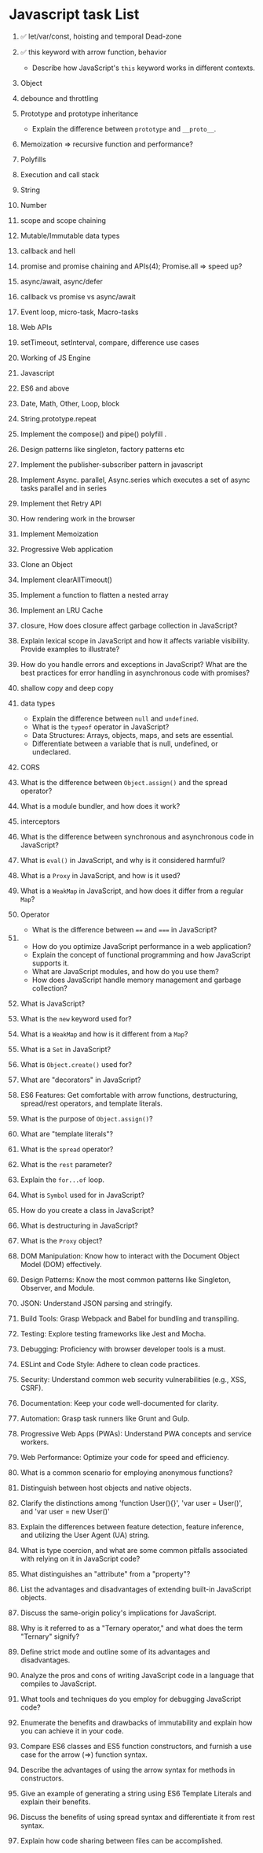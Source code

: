 # Javascript task List

1. :white_check_mark: let/var/const, hoisting and temporal Dead-zone
2. :white_check_mark: this keyword with arrow function, behavior

   - Describe how JavaScript's `this` keyword works in different contexts.
3. Object
4.  debounce and throttling
5.  Prototype and prototype inheritance

    - Explain the difference between `prototype` and `__proto__`.

6.  Memoization => recursive function and performance?
7.  Polyfills
8.  Execution and call stack
9.  String
10. Number
11. scope and scope chaining
12. Mutable/Immutable data types
13. callback and hell
14. promise and promise chaining and APIs(4); Promise.all => speed up?
15. async/await, async/defer
16. callback vs promise vs async/await
17. Event loop, micro-task, Macro-tasks
18. Web APIs
19. setTimeout, setInterval, compare, difference use cases
20. Working of JS Engine
21. Javascript
22. ES6 and above
23. Date, Math, Other, Loop, block
24. String.prototype.repeat
25. Implement the compose() and pipe() polyfill .
26. Design patterns like singleton, factory patterns etc
27. Implement the publisher-subscriber pattern in javascript
28. Implement Async. parallel, Async.series which executes a set of async tasks parallel and in series
29. Implement thet Retry API
30. How rendering work in the browser
31. Implement Memoization
32. Progressive Web application
33. Clone an Object
34. Implement clearAllTimeout()
35. Implement a function to flatten a nested array
36. Implement an LRU Cache
37. closure, How does closure affect garbage collection in JavaScript?
38. Explain lexical scope in JavaScript and how it affects variable visibility. Provide examples to illustrate?
39. How do you handle errors and exceptions in JavaScript? What are the best practices for error handling in asynchronous code with promises?
40. shallow copy and deep copy
41. data types
    - Explain the difference between `null` and `undefined`.
    - What is the `typeof` operator in JavaScript?
    - Data Structures: Arrays, objects, maps, and sets are essential.
    - Differentiate between a variable that is null, undefined, or undeclared.
42. CORS
43. What is the difference between `Object.assign()` and the spread operator?
44. What is a module bundler, and how does it work?
45. interceptors
46. What is the difference between synchronous and asynchronous code in JavaScript?
47. What is `eval()` in JavaScript, and why is it considered harmful?
48. What is a `Proxy` in JavaScript, and how is it used?
49. What is a `WeakMap` in JavaScript, and how does it differ from a regular `Map`?
50. Operator
    - What is the difference between `==` and `===` in JavaScript?

51. 
    - How do you optimize JavaScript performance in a web application?
    - Explain the concept of functional programming and how JavaScript supports it.
    - What are JavaScript modules, and how do you use them?
    - How does JavaScript handle memory management and garbage collection?
    
52. What is JavaScript?
53. What is the `new` keyword used for?
54. What is a `WeakMap` and how is it different from a `Map`?
55. What is a `Set` in JavaScript?
56. What is `Object.create()` used for?
57. What are "decorators" in JavaScript?
58. ES6 Features: Get comfortable with arrow functions, destructuring, spread/rest operators, and template literals.
59. What is the purpose of `Object.assign()`?
60. What are "template literals"?
61. What is the `spread` operator?
62. What is the `rest` parameter?
63. Explain the `for...of` loop.
64. What is `Symbol` used for in JavaScript?
65. How do you create a class in JavaScript?
66. What is destructuring in JavaScript?
67. What is the `Proxy` object?
68. DOM Manipulation: Know how to interact with the Document Object Model (DOM) effectively.
69. Design Patterns: Know the most common patterns like Singleton, Observer, and Module.
70. JSON: Understand JSON parsing and stringify.
71. Build Tools: Grasp Webpack and Babel for bundling and transpiling.
72. Testing: Explore testing frameworks like Jest and Mocha.
73. Debugging: Proficiency with browser developer tools is a must.
74. ESLint and Code Style: Adhere to clean code practices.
75. Security: Understand common web security vulnerabilities (e.g., XSS, CSRF).
76. Documentation: Keep your code well-documented for clarity.
77. Automation: Grasp task runners like Grunt and Gulp.
78. Progressive Web Apps (PWAs): Understand PWA concepts and service workers.
79. Web Performance: Optimize your code for speed and efficiency.
80. What is a common scenario for employing anonymous functions?
81. Distinguish between host objects and native objects.
82. Clarify the distinctions among 'function User(){}', 'var user = User()', and 'var user = new User()'
83. Explain the differences between feature detection, feature inference, and utilizing the User Agent (UA) string.
84. What is type coercion, and what are some common pitfalls associated with relying on it in JavaScript code?
85.   What distinguishes an "attribute" from a "property"?
86.   List the advantages and disadvantages of extending built-in JavaScript objects.
87.   Discuss the same-origin policy's implications for JavaScript.
88.   Why is it referred to as a "Ternary operator," and what does the term "Ternary" signify?
89.   Define strict mode and outline some of its advantages and disadvantages.
90.   Analyze the pros and cons of writing JavaScript code in a language that compiles to JavaScript.
91.   What tools and techniques do you employ for debugging JavaScript code?
92.   Enumerate the benefits and drawbacks of immutability and explain how you can achieve it in your code.
93.   Compare ES6 classes and ES5 function constructors, and furnish a use case for the arrow (=>) function syntax.
94.   Describe the advantages of using the arrow syntax for methods in constructors.
95.   Give an example of generating a string using ES6 Template Literals and explain their benefits.
96.   Discuss the benefits of using spread syntax and differentiate it from rest syntax.
97.   Explain how code sharing between files can be accomplished.
